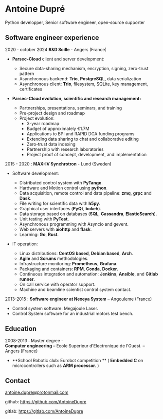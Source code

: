 Antoine Dupré
==============
Python developper, Senior software engineer, open-source supporter


Software engineer experience
---

2020 - october 2024
**R&D Scille** - Angers (France)  
- **Parsec-Cloud** client and server development:  
    - Secure data-sharing mechanism, encryption, signing, zero-trust pattern  
    - Asynchronous backend: **Trio**, **PostgreSQL**, data serialization  
    - Asynchronous client: **Trio**, filesystem, SQLite, key management, certificates  

- **Parsec-Cloud evolution, scientific and research management:**  
    - Partnerships, presentations, seminars, and training  
    - Pre-project design and roadmap  
    - Project evolution:  
        - 3-year roadmap  
        - Budget of approximately €1.7M  
        - Applications to BPI and RAPID DGA funding programs  
        - Extending data sharing to chat and collaborative editing  
        - Zero-trust data indexing  
        - Partnership with research laboratories  
        - Project proof of concept, development, and implementation  




2015 - 2020
:   **MAX-IV Synchrotron** - Lund (Sweden)

- Software development:
    - Distributed control system with **PyTango**.
    - Hardware and Motion control using **python**.
    - Data acquisition, remote control and data pipeline: **zmq**, **grpc** and **Dask**.
    - File writing for scientific data with **h5py**.
    - Graphical user interfaces (**PyQt**, **bokeh**).
    - Data storage based on databases (**SQL**, **Cassandra**, **ElasticSearch**).
    - Unit testing with **PyTest**.
    - Asynchronous programming with Asyncio and gevent.
    - Web servers with **aiohttp** and **flask**.
    - Learning: **Go**, **Rust**.

 - IT operation:
    - Linux distributions: **CentOS based**, **Debian based**, **Arch**.
    - **Agile** and **Scrums** methodologies.
    - Infrastructure monitoring: **Prometheus**, **Grafana**.
    - Packaging and containers: **RPM**, **Conda**, **Docker**.
    - Continuous integration and automation: **Jenkins**, **Ansible**, and **Gitlab runner**.
    - On call service with operator support.
    - Machine and beamline scientist control system contact.

2013-2015
:   **Software engineer at Nexeya System** – Angouleme (France)

 - Control system software: Megajoule Laser.
 - Control System software for an industrial motors test bench.


Education
----

2008-2013
:   Master degree -  
**Computer engineering** – Ecole Superieur d'Electronique de l'Ouest. – Angers (France)

 - **School Robotic club: Eurobot competition ** ( **Embedded C** on microcontrollers such as **ARM processor**. )

Contact
---

<antoine.dupre@protonmail.com> 

github: https://github.com/AntoineDupre

gitlab: https://gitlab.com/AntoineDupre

